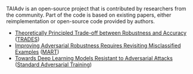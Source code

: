 TAIAdv is an open-source project that is contributed by researchers from the community. Part of the code is based on existing papers, either reimplementation or open-source code provided by authors. 


- [Theoretically Principled Trade-off between Robustness and Accuracy](https://arxiv.org/abs/1901.08573) ([TRADES](https://github.com/yaodongyu/TRADES))
- [Improving Adversarial Robustness Requires Revisiting Misclassified Examples](https://openreview.net/forum?id=rklOg6EFwS) ([MART](https://github.com/YisenWang/MART))
- [Towards Deep Learning Models Resistant to Adversarial Attacks](https://arxiv.org/abs/1706.06083) ([Standard Adversarial Training](https://github.com/MadryLab/cifar10_challenge))


